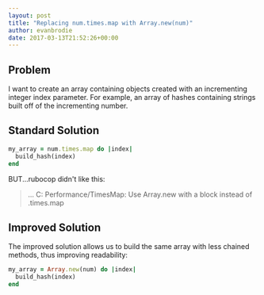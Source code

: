 ```yaml
---
layout: post
title: "Replacing num.times.map with Array.new(num)"
author: evanbrodie
date: 2017-03-13T21:52:26+00:00
---
```


## Problem

I want to create an array containing objects created with an incrementing integer index parameter. For example, an array of hashes containing strings built off of the incrementing number.

## Standard Solution

```ruby
my_array = num.times.map do |index|
  build_hash(index)
end
```

BUT...rubocop didn't like this:

> ... C: Performance/TimesMap: Use Array.new with a block instead of .times.map

## Improved Solution

The improved solution allows us to build the same array with less chained methods, thus improving readability:

```ruby
my_array = Array.new(num) do |index|
  build_hash(index)
end
```
